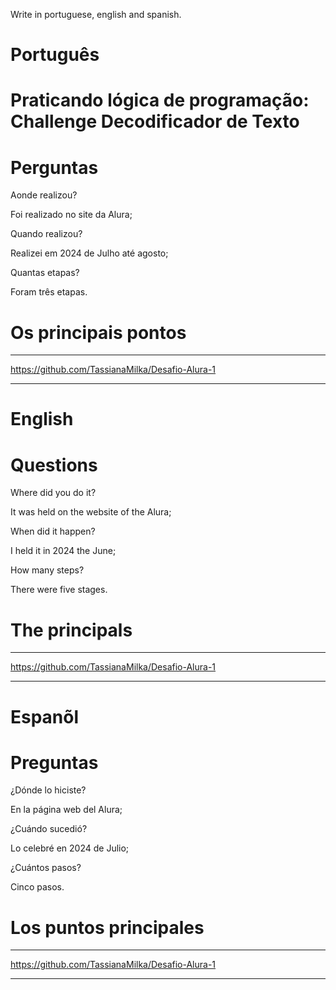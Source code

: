 Write in portuguese, english and spanish.

# Português

# Praticando lógica de programação: Challenge Decodificador de Texto

# Perguntas

Aonde realizou?

Foi realizado no site da Alura;

Quando realizou?

Realizei em 2024 de Julho até agosto;

Quantas etapas?

Foram três etapas.

# Os principais pontos



--------------------------------------------------------------------------------------------------------------------------------

https://github.com/TassianaMilka/Desafio-Alura-1

--------------------------------------------------------------------------------------------------------------------------------

# English 


# 

# Questions

Where did you do it?

It was held on the website of the Alura;

When did it happen?

I held it in 2024 the June;

How many steps?

There were five stages.

# The principals




--------------------------------------------------------------------------------------------------------------------------------

https://github.com/TassianaMilka/Desafio-Alura-1

--------------------------------------------------------------------------------------------------------------------------------

# Espanõl

#

# Preguntas

¿Dónde lo hiciste?

En la página web del Alura;

¿Cuándo sucedió?

Lo celebré en 2024 de Julio;

¿Cuántos pasos?

Cinco pasos.

# Los puntos principales

--------------------------------------------------------------------------------------------------------------------------------

https://github.com/TassianaMilka/Desafio-Alura-1

--------------------------------------------------------------------------------------------------------------------------------
